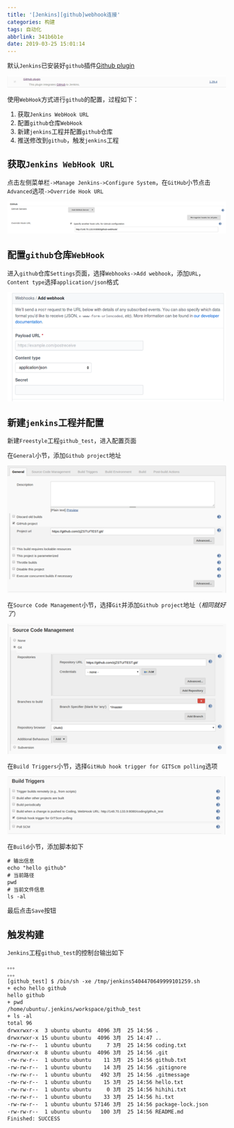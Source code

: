 ```yaml
---
title: '[Jenkins][github]webhook连接'
categories: 构建
tags: 自动化
abbrlink: 341b6b1e
date: 2019-03-25 15:01:14
---
```


默认`Jenkins`已安装好`github`插件[Github plugin](http://wiki.jenkins-ci.org/display/JENKINS/Github+Plugin)

![](/imgs/Jenkins-github-webhook连接/github-plugin.png)

使用`WebHook`方式进行`github`的配置，过程如下：

1. 获取`Jenkins WebHook URL`
2. 配置`github`仓库`WebHook`
3. 新建`jenkins`工程并配置`github`仓库
4. 推送修改到`github`，触发`jenkins`工程

## 获取`Jenkins WebHook URL`

点击左侧菜单栏`->Manage Jenkins->Configure System`，在`GitHub`小节点击`Advanced`选项`->Override Hook URL`

![](/imgs/Jenkins-github-webhook连接/github-webhook.png)

## 配置`github`仓库`WebHook`

进入`github`仓库`Settings`页面，选择`Webhooks->Add webhook`，添加`URL`，`Content type`选择`application/json`格式

![](/imgs/Jenkins-github-webhook连接/add-webhook.png)

## 新建`jenkins`工程并配置

新建`Freestyle`工程`github_test`，进入配置页面

在`General`小节，添加`Github project`地址

![](/imgs/Jenkins-github-webhook连接/config-general.png)

在`Source Code Management`小节，选择`Git`并添加`Github project`地址（*相同就好了*）

![](/imgs/Jenkins-github-webhook连接/config-source-code-management.png)

在`Build Triggers`小节，选择`GitHub hook trigger for GITScm polling`选项

![](/imgs/Jenkins-github-webhook连接/config-build-triggers.png)

在`Build`小节，添加脚本如下

```
# 输出信息
echo "hello github"
# 当前路径
pwd
# 当前文件信息
ls -al
```

最后点击`Save`按钮

## 触发构建

`Jenkins`工程`github_test`的控制台输出如下

```
。。。
。。。
[github_test] $ /bin/sh -xe /tmp/jenkins5404470649999101259.sh
+ echo hello github
hello github
+ pwd
/home/ubuntu/.jenkins/workspace/github_test
+ ls -al
total 96
drwxrwxr-x  3 ubuntu ubuntu  4096 3月  25 14:56 .
drwxrwxr-x 15 ubuntu ubuntu  4096 3月  25 14:47 ..
-rw-rw-r--  1 ubuntu ubuntu     7 3月  25 14:56 coding.txt
drwxrwxr-x  8 ubuntu ubuntu  4096 3月  25 14:56 .git
-rw-rw-r--  1 ubuntu ubuntu    11 3月  25 14:56 github.txt
-rw-rw-r--  1 ubuntu ubuntu    14 3月  25 14:56 .gitignore
-rw-rw-r--  1 ubuntu ubuntu   492 3月  25 14:56 .gitmessage
-rw-rw-r--  1 ubuntu ubuntu    15 3月  25 14:56 hello.txt
-rw-rw-r--  1 ubuntu ubuntu     0 3月  25 14:56 hihihi.txt
-rw-rw-r--  1 ubuntu ubuntu    33 3月  25 14:56 hi.txt
-rw-rw-r--  1 ubuntu ubuntu 57146 3月  25 14:56 package-lock.json
-rw-rw-r--  1 ubuntu ubuntu   100 3月  25 14:56 README.md
Finished: SUCCESS
```
